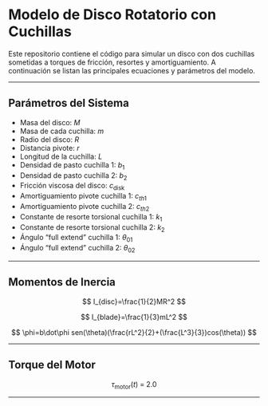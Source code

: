 
# Modelo de Disco Rotatorio con Cuchillas

Este repositorio contiene el código para simular un disco con dos cuchillas sometidas a torques de fricción, resortes y amortiguamiento. A continuación se listan las principales ecuaciones y parámetros del modelo.

---

## Parámetros del Sistema

- Masa del disco: $M$
- Masa de cada cuchilla: $m$
- Radio del disco: $R$
- Distancia pivote: $r$
- Longitud de la cuchilla: $L$
- Densidad de pasto cuchilla 1: $b_1$
- Densidad de pasto cuchilla 2: $b_2$
- Fricción viscosa del disco: $c_{\mathrm{disk}}$
- Amortiguamiento pivote cuchilla 1: $c_{th1}$
- Amortiguamiento pivote cuchilla 2: $c_{th2}$
- Constante de resorte torsional cuchilla 1: $k_1$
- Constante de resorte torsional cuchilla 2: $k_2$
- Ángulo “full extend” cuchilla 1: $\theta_{01}$
- Ángulo “full extend” cuchilla 2: $\theta_{02}$

---

## Momentos de Inercia

$$
I_{disc}=\frac{1}{2}MR^2
$$

$$
I_{blade}=\frac{1}{3}mL^2
$$

$$
\phi=b\dot\phi sen(\theta)(\frac{rL^2}{2}+(\frac{L^3}{3})cos(\theta))
$$

---

## Torque del Motor

$$
\tau_{\mathrm{motor}}(t)\;=\;2.0
$$

---
